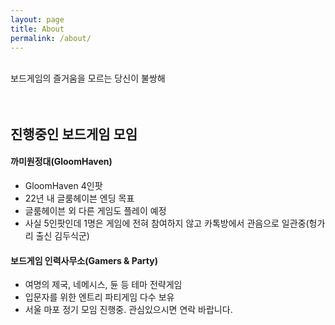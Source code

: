 ```yaml
---
layout: page
title: About
permalink: /about/
---
```

<br/>
보드게임의 즐거움을 모르는 당신이 불쌍해
<br/><br/><br/>

## 진행중인 보드게임 모임




#### 까미원정대(GloomHaven)
- GloomHaven 4인팟
- 22년 내 글룸헤이븐 엔딩 목표
- 글룸헤이븐 외 다른 게임도 플레이 예정
- 사실 5인팟인데 1명은 게임에 전혀 참여하지 않고 카톡방에서 관음으로 일관중(헝가리 출신 김두식군)




#### 보드게임 인력사무소(Gamers & Party)
- 여명의 제국, 네메시스, 듄 등 테마 전략게임 
- 입문자를 위한 엔트리 파티게임 다수 보유
- 서울 마포 정기 모임 진행중. 관심있으시면 연락 바랍니다.




